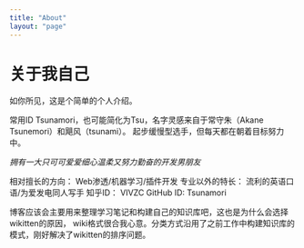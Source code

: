 ```yaml
---
title: "About"
layout: "page"
---
```


# 关于我自己

如你所见，这是个简单的个人介绍。

常用ID Tsunamori，也可能简化为Tsu，名字灵感来自于常守朱（Akane Tsunemori）和飓风（tsunami）。
起步缓慢型选手，但每天都在朝着目标努力中。

*拥有一大只可可爱爱细心温柔又努力勤奋的开发男朋友*

相对擅长的方向： Web渗透/机器学习/插件开发
专业以外的特长： 流利的英语口语/为爱发电同人写手
知乎ID： VIVZC
GitHub ID: Tsunamori

博客应该会主要用来整理学习笔记和构建自己的知识库吧，这也是为什么会选择wikitten的原因， wiki格式很合我心意。分类方式沿用了之前工作中构建知识库的模式，刚好解决了wikitten的排序问题。
